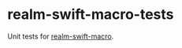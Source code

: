 # realm-swift-macro-tests
Unit tests for [realm-swift-macro](https://github.com/rjchatfield/realm-swift-macro/tree/main).
